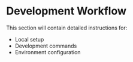 # Development Workflow

This section will contain detailed instructions for:
- Local setup
- Development commands
- Environment configuration
